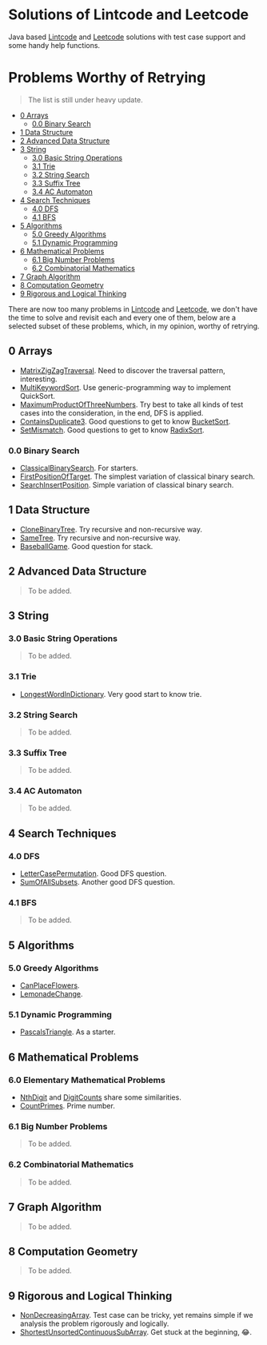 # Solutions of Lintcode and Leetcode

Java based [Lintcode](https://www.lintcode.com) and [Leetcode](https://leetcode.com/) solutions with test case support and some handy help functions. 

# Problems Worthy of Retrying

> The list is still under heavy update.

- [0 Arrays](#0-arrays)
  - [0.0 Binary Search](#00-binary-search)
- [1 Data Structure](#1-data-structure)
- [2 Advanced Data Structure](#2-advanced-data-structure)
- [3 String](#3-string)
  - [3.0 Basic String Operations](#30-basic-string-operations)
  - [3.1 Trie](#31-trie)
  - [3.2 String Search](#32-string-search)
  - [3.3 Suffix Tree](#33-suffix-tree)
  - [3.4 AC Automaton](#34-ac-automaton)
- [4 Search Techniques](#4-search-techniques)
  - [4.0 DFS](#40-dfs)
  - [4.1 BFS](#40-bfs)
- [5 Algorithms](#5-algorithms)
  - [5.0 Greedy Algorithms](#50-greedy-algorithms)
  - [5.1 Dynamic Programming](#51-dynamic-programming)
- [6 Mathematical Problems](#6-mathematical-problems)
  - [6.1 Big Number Problems](#61-big-number-problems)
  - [6.2 Combinatorial Mathematics](#62-combinatorial-mathematics)
- [7 Graph Algorithm](#7-graph-algorithm)
- [8 Computation Geometry](#8-computation-geometry)
- [9 Rigorous and Logical Thinking](#9-rigorous-and-logical-thinking)


There are now too many problems in [Lintcode](https://www.lintcode.com) and [Leetcode](https://leetcode.com/), we don't have the time to solve and revisit each and every one of them, below are a selected subset of these problems, which, in my opinion, worthy of retrying.

## 0 Arrays

- [MatrixZigZagTraversal](https://www.lintcode.com/problem/matrix-zigzag-traversal/description). Need to discover the traversal pattern, interesting.
- [MultiKeywordSort](https://www.lintcode.com/problem/multi-keyword-sort/description). Use generic-programming way to implement QuickSort.
- [MaximumProductOfThreeNumbers](https://www.lintcode.com/problem/largest-number-at-least-twice-of-others/description). Try best to take all kinds of test cases into the consideration, in the end, DFS is applied.
- [ContainsDuplicate3](https://www.lintcode.com/problem/contains-duplicate-iii/description). Good questions to get to know [BucketSort](http://personal.kent.edu/~rmuhamma/Algorithms/MyAlgorithms/Sorting/bucketSort.htm).
- [SetMismatch](https://www.lintcode.com/problem/set-mismatch/description). Good questions to get to know [RadixSort](https://en.wikipedia.org/wiki/Radix_sort).

### 0.0 Binary Search

- [ClassicalBinarySearch](https://www.lintcode.com/problem/classical-binary-search/description). For starters.
- [FirstPositionOfTarget](https://www.lintcode.com/problem/first-position-of-target/description). The simplest variation of classical binary search.
- [SearchInsertPosition](https://www.lintcode.com/problem/search-insert-position/description). Simple variation of classical binary search.
 
## 1 Data Structure

- [CloneBinaryTree](https://www.lintcode.com/problem/clone-binary-tree/description). Try recursive and non-recursive way.
- [SameTree](https://www.lintcode.com/problem/same-tree/description). Try recursive and non-recursive way.
- [BaseballGame](https://www.lintcode.com/problem/baseball-game/description). Good question for stack.

## 2 Advanced Data Structure

> To be added.

## 3 String

### 3.0 Basic String Operations

> To be added.

### 3.1 Trie

- [LongestWordInDictionary](https://www.lintcode.com/problem/longest-word-in-dictionary/description). Very good start to know trie.

### 3.2 String Search

> To be added.

### 3.3 Suffix Tree

> To be added.

### 3.4 AC Automaton

> To be added.

## 4 Search Techniques

### 4.0 DFS

- [LetterCasePermutation](https://www.lintcode.com/problem/letter-case-permutation/description). Good DFS question.
- [SumOfAllSubsets](https://www.lintcode.com/problem/sum-of-all-subsets/description). Another good DFS question.

### 4.1 BFS

> To be added.

## 5 Algorithms

### 5.0 Greedy Algorithms

- [CanPlaceFlowers](https://www.lintcode.com/problem/can-place-flowers/description).
- [LemonadeChange](https://www.lintcode.com/problem/lemonade-change/description).

### 5.1 Dynamic Programming 

- [PascalsTriangle](https://www.lintcode.com/problem/pascals-triangle/description). As a starter.

## 6 Mathematical Problems

### 6.0 Elementary Mathematical Problems

- [NthDigit](https://www.lintcode.com/problem/nth-digit/description) and [DigitCounts](https://www.lintcode.com/problem/digit-counts/description) share some similarities.
- [CountPrimes](https://www.lintcode.com/problem/count-primes/description). Prime number.

### 6.1 Big Number Problems

> To be added.

### 6.2 Combinatorial Mathematics

> To be added.

## 7 Graph Algorithm

> To be added.

## 8 Computation Geometry

> To be added.

## 9 Rigorous and Logical Thinking
 
- [NonDecreasingArray](https://www.lintcode.com/problem/non-decreasing-array/description). Test case can be tricky, yet remains simple if we analysis the problem rigorously and logically.
- [ShortestUnsortedContinuousSubArray](https://www.lintcode.com/problem/shortest-unsorted-continuous-subarray/description). Get stuck at the beginning, 😂.
